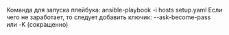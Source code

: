 Команда для запуска плейбука:
ansible-playbook -i hosts setup.yaml 
Если чего не заработает, то следует добавить ключик: 
--ask-become-pass
или
-K (сокращенно)